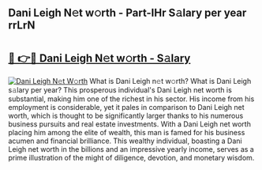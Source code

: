 ## Dani Leigh N𝚎t w𝚘rth - Part-IHr S𝚊lary per year rrLrN

# <h2><a href="http://gc02sqp.nevu.top/?p=Dani+Leigh">🔗 👉🔴 Dani Leigh N𝚎t w𝚘rth - S𝚊lary</a></h2>

[![Dani Leigh N𝚎t W𝚘rth](https://i.imgur.com/Oavwk0R.jpeg)](http://gc02sqp.nevu.top/?p=Dani+Leigh)
What is Dani Leigh n𝚎t w𝚘rth? What is Dani Leigh s𝚊lary per year?
This prosperous individual's Dani Leigh net worth is substantial, making him one of the richest in his sector. His income from his employment is considerable, yet it pales in comparison to Dani Leigh net worth, which is thought to be significantly larger thanks to his numerous business pursuits and real estate investments. With a Dani Leigh net worth placing him among the elite of wealth, this man is famed for his business acumen and financial brilliance. This wealthy individual, boasting a Dani Leigh net worth in the billions and an impressive yearly income, serves as a prime illustration of the might of diligence, devotion, and monetary wisdom.
